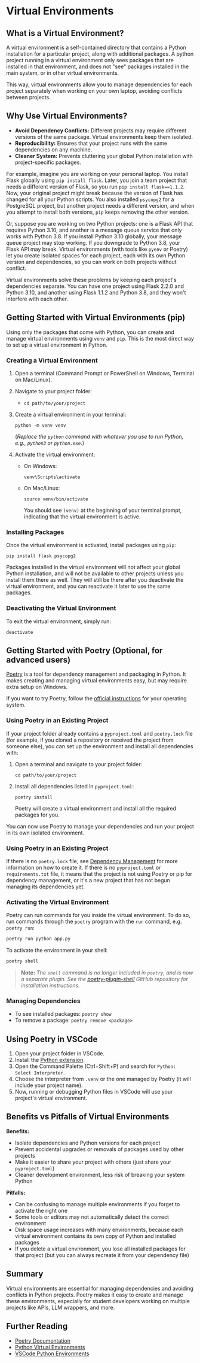 # Virtual Environments

## What is a Virtual Environment?
A virtual environment is a self-contained directory that contains a Python installation for a particular project, along with additional packages. A python project running in a virtual environment only sees packages that are installed in that environment, and does not "see" packages installed in the main system, or in other virtual environments.

This way, virtual environments allow you to manage dependencies for each project separately when working on your own laptop, avoiding conflicts between projects.

## Why Use Virtual Environments?
- **Avoid Dependency Conflicts:** Different projects may require different versions of the same package. Virtual environments keep them isolated.
- **Reproducibility:** Ensures that your project runs with the same dependencies on any machine.
- **Cleaner System:** Prevents cluttering your global Python installation with project-specific packages.

For example, imagine you are working on your personal laptop. You install Flask globally using `pip install flask`. Later, you join a team project that needs a different version of Flask, so you run `pip install flask==1.1.2`. Now, your original project might break because the version of Flask has changed for all your Python scripts. You also installed `psycopg2` for a PostgreSQL project, but another project needs a different version, and when you attempt to install both versions, `pip` keeps removing the other version.

Or, suppose you are working on two Python projects: one is a Flask API that requires Python 3.10, and another is a message queue service that only works with Python 3.8. If you install Python 3.10 globally, your message queue project may stop working. If you downgrade to Python 3.8, your Flask API may break. Virtual environments (with tools like `pyenv` or Poetry) let you create isolated spaces for each project, each with its own Python version and dependencies, so you can work on both projects without conflict.

Virtual environments solve these problems by keeping each project's dependencies separate. You can have one project using Flask 2.2.0 and Python 3.10, and another using Flask 1.1.2 and Python 3.8, and they won't interfere with each other.

## Getting Started with Virtual Environments (pip)

Using only the packages that come with Python, you can create and manage virtual environments using `venv` and `pip`. This is the most direct way to set up a virtual environment in Python.

### Creating a Virtual Environment
1. Open a terminal (Command Prompt or PowerShell on Windows, Terminal on Mac/Linux).
2. Navigate to your project folder:
   - `cd path/to/your/project`
3. Create a virtual environment in your terminal:
     ```
     python -m venv venv
     ```
     (_Replace the `python` command with whatever you use to run Python, e.g., `python3` or `python.exe`._)

4. Activate the virtual environment:
   - On Windows:
     ```
     venv\Scripts\activate
     ```
   - On Mac/Linux:
     ```
     source venv/bin/activate
     ```
     You should see `(venv)` at the beginning of your terminal prompt, indicating that the virtual environment is active.

### Installing Packages
Once the virtual environment is activated, install packages using `pip`:
```
pip install flask psycopg2
```

Packages installed in the virtual environment will not affect your global Python installation, and will not be available to other projects unless you install them there as well. They will still be there after you deactivate the virtual environment, and you can reactivate it later to use the same packages.

### Deactivating the Virtual Environment
To exit the virtual environment, simply run:
```
deactivate
```

## Getting Started with Poetry (Optional, for advanced users)
[Poetry](https://python-poetry.org/) is a tool for dependency management and packaging in Python. It makes creating and managing virtual environments easy, but may require extra setup on Windows.

If you want to try Poetry, follow the [official instructions](https://python-poetry.org/docs/#installation) for your operating system.

### Using Poetry in an Existing Project
If your project folder already contains a `pyproject.toml` and `poetry.lock` file (for example, if you cloned a repository or received the project from someone else), you can set up the environment and install all dependencies with:

1. Open a terminal and navigate to your project folder:
   ```
   cd path/to/your/project
   ```
2. Install all dependencies listed in `pyproject.toml`:
   ```
   poetry install
   ```
   Poetry will create a virtual environment and install all the required packages for you.

You can now use Poetry to manage your dependencies and run your project in its own isolated environment.

### Using Poetry in an Existing Project

If there is no `poetry.lock` file, see [Dependency Management](../leaders/training/dependency-management.md) for more information on how to create it. If there is no `pyproject.toml` or `requirements.txt` file, it means that the project is not using Poetry or pip for dependency management, or it's a new project that has not begun managing its dependencies yet.

### Activating the Virtual Environment
Poetry can run commands for you inside the virtual environment. To do so, run commands through the `poetry` program with the `run` command, e.g. `poetry run`:
```bash
poetry run python app.py
```
To activate the environment in your shell:
```bash
poetry shell
```

> **Note:** _The `shell` command is no longer included in `poetry`, and is now a separate plugin. See the [poetry-plugin-shell](https://github.com/python-poetry/poetry-plugin-shell) GitHub repository for installation instructions._

### Managing Dependencies
- To see installed packages: `poetry show`
- To remove a package: `poetry remove <package>`

## Using Poetry in VSCode
1. Open your project folder in VSCode.
2. Install the [Python extension](https://marketplace.visualstudio.com/items?itemName=ms-python.python).
3. Open the Command Palette (Ctrl+Shift+P) and search for `Python: Select Interpreter`.
4. Choose the interpreter from `.venv` or the one managed by Poetry (it will include your project name).
5. Now, running or debugging Python files in VSCode will use your project's virtual environment.

## Benefits vs Pitfalls of Virtual Environments

**Benefits:**
- Isolate dependencies and Python versions for each project
- Prevent accidental upgrades or removals of packages used by other projects
- Make it easier to share your project with others (just share your `pyproject.toml`)
- Cleaner development environment, less risk of breaking your system Python

**Pitfalls:**
- Can be confusing to manage multiple environments if you forget to activate the right one
- Some tools or editors may not automatically detect the correct environment
- Disk space usage increases with many environments, because each virtual environment contains its own copy of Python and installed packages
- If you delete a virtual environment, you lose all installed packages for that project (but you can always recreate it from your dependency file)

## Summary
Virtual environments are essential for managing dependencies and avoiding conflicts in Python projects. Poetry makes it easy to create and manage these environments, especially for student developers working on multiple projects like APIs, LLM wrappers, and more.

## Further Reading
- [Poetry Documentation](https://python-poetry.org/docs/)
- [Python Virtual Environments](https://docs.python.org/3/tutorial/venv.html)
- [VSCode Python Environments](https://code.visualstudio.com/docs/python/environments)
